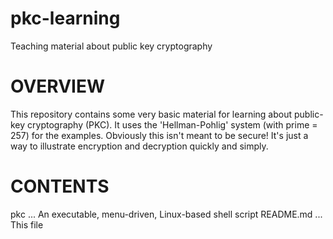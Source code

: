 # pkc-learning
Teaching material about public key cryptography

OVERVIEW
========
This repository contains some very basic material for learning about public-key cryptography (PKC).
It uses the 'Hellman-Pohlig' system (with prime = 257) for the examples.  Obviously this isn't meant
to be secure!  It's just a way to illustrate encryption and decryption quickly and simply.

CONTENTS
========
pkc ... An executable, menu-driven, Linux-based shell script
README.md ... This file


